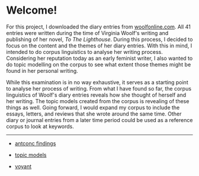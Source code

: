 # Welcome!

For this project, I downloaded the diary entries from [woolfonline.com](http://woolfonline.com/?node=content/contextual/transcriptions&project=1&parent=2&taxa=41). All 41 entries were written during the time of Virginia Woolf's writing and publishing of her novel, *To The Lighthouse*. During this process, I decided to focus on the content and the themes of her diary entries. With this in mind, I intended to do corpus linguistics to analyse her writing process. Considering her reputation today as an early feminist writer, I also wanted to do topic modelling on the corpus to see what extent those themes might be found in her personal writing. 


While this examination is in no way exhaustive, it serves as a starting point to analyse her process of writing. From what I have found so far, the corpus linguistics of Woolf's diary entries reveals how she thought of herself and her writing. The topic models created from the corpus is revealing of these things as well. Going forward, I would expand my corpus to include the essays, letters, and reviews that she wrote around the same time. Other diary or journal entries from a later time period could be used as a reference corpus to look at keywords.

---
- [antconc findings](https://paula-rodrigo.github.io/woolfdiaries.github.io/antconc) 

- [topic models]() 

- [voyant]()
